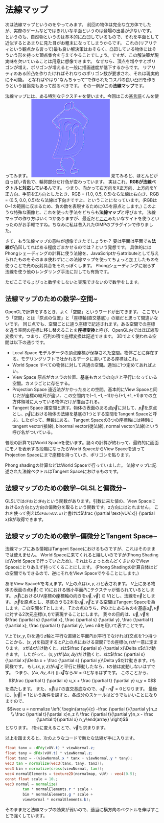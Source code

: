 # 法線マップ

次は法線マップというのをやってみます。
前回の物体は完全な立方体でしたが、実際のゲームなどではきれいな平面というのは登場の出番が少ないです。
というのも、自然物というのは基本的に凸凹しているもので、それを平面として近似するとあまりに見た目がお粗末になってしまうからです。
これの(リアリティという観点から言って)最も良い解決策はおそらく、凸凹している物体にはそういう形を持った頂点集合を与えてやることでしょう。ですが、この解決策が現実味を欠いていることは用意に想像できます。
なぜなら、頂点を増やすとポリゴンが増え、ポリゴンが増えると一般に描画速度が低下するからです。
リアリティのある凹凸を作りたければそれなりのポリゴン数が要求され、それは現実的に不可能。
となればやはり"なんちゃって"で作られたコスパの良い凸凹を作ろうという目論見もあって然るべきです。
その一例がこの**法線マップ**です。

法線マップには、ある特別なテクスチャを使います。今回はこの[某言語](https://dlang.org/download.html)くんを使ってみます。
![](dman_normal.png)
見てみると、ほとんどが白っぽい青色で、輪郭部分だけ色が変わっています。
実はこれ、**RGBが法線ベクトルと対応している**んです。
つまり、向かって右方向をX正方向、上方向をY正方向、手前をZ方向としたとき、RGB = (1.0, 0.5, 0.5)なら法線は右向き、RGB = (0.5, 0.0, 0.5)なら法線は下向きですよ、ということになっています。(RGBは0~1の範囲に収まるため、負の数を表現するために0.5を原点とします。)
このような特殊な画像と、これを使った手法をどちらも**法線マップ**と呼びます。
法線マップの作り方はいくつかありますが、最近だと[ここ](http://cpetry.github.io/NormalMap-Online/)みたいなサイトを使うといったのがお手軽ですね。ちなみに私は昔入れたGIMPのプラグインで作りました。

さて、もう法線マップの意味が想像できたでしょうか？
要は平面は平面でも**法線が**凸凹してればある程度ごまかせるのでは？という発想です。
具体的にはPhongシェーディングの計算に使う法線を、JavaScriptからattributeとして与えられたものをそのまま使わずにこの法線マップを使ってちょっと加工したものを使うことで光の反射具合をそれっぽくします。
Phongシェーディングに限らず法線を使う他のレンダリング手法に対しても有効です。

ただここでちょぴっと数学をしないと実現できないので数学をします。

## 法線マップのための数学\~空間\~
OpenGLで計算をするとき、よく「空間」というワードが出てきます。
ここでいう「空間」とは「原点の位置」と「座標軸(直交基底)」の組だと思って間違いないです。
同じ点でも、空間ごとに違う座標で記述されます。ある空間での座標を違う空間の座標に移し替えることを**座標変換**と呼び、OpenGL内ではほぼ線形変換です。つまり、行列の積で座標変換は記述できます。
3Dでよく使われる空間は以下の通りです。
- Local Space
モデルデータの頂点座標が保存された空間。物体ごとに存在する。モデリングソフトで吐かれるデータに書いてある座標はこれ。
- World Space
すべての物体に対して共通の空間。適当に1つ定めてあればよい。
- View Space
原点がカメラの位置、基底もカメラの向きと平行になっている空間。カメラごとに存在する。
- Projection Space
遠近法がかかったあとの空間。基本的にView Spaceと同じだが座標の縮尺が違い、この空間内で$(-1,-1,-1)$から$(+1,+1,+1)$までの立方体領域に入っている物体だけが描画される。
- Tangent Space
接空間と訳す。物体の表面のある点$\vec p$に対して、$\vec p$を原点とし、$\vec p$における物体の法線を基底の1つとする空間をTangent Spaceと呼ぶ。したがって、無数にある。
Tangent Spaceの3つの座標軸には特別にtangent vector(接線), binormal vector(従法線), normal vector(法線)という呼び名がついている。

普段の計算ではWorld Spaceを使います。諸々の計算が終わって、最終的に画面にモノを表示する段階になったらWorld SpaceからView Spaceを通ってProjection Spaceにまで座標を持っていき、ポリゴンを貼ります。

Phong shadingの計算などはWorld Spaceで行っていました。
法線マップに記述された法線ベクトルはTangent Spaceにおけるものです。

## 法線マップのための数学\~GLSLと偏微分\~
GLSLでは`dFdx`と`dFdy`という関数があります。引数に来た値の、View Spaceにおけるx方向とy方向の偏微分を取るという関数です。z方向にはとれません。
これを使って例えば`dFdx(vUV.x)`と書けば$\frac {\partial \text{vUV.x}} {\partial x}$が取得できます。

## 法線マップのための数学\~偏微分とTangent Space\~
法線マップにある情報はTangent Spaceにおけるものですが、これはそのままでは使えません。
World Spaceに来てくれると嬉しいのですが(Phong ShadingはWorld Spaceで行っていたため)、それはちょっとめんどくさいのでView Spaceにとりあえず持ってくることにします。
(Phong Shadingの計算自体はどの空間でもできるので、逆にそれをView Spaceでやることにします。)

あるView Space$V$を考えます。$V$上の点は$(x,y,z)$と表されます。
$V$上にある物体の表面の点$\vec p(\in V)$における微小平面$P$にテクスチャが張られているとします。
$\vec p$におけるUV座標の座標軸の向きを$\vec u, \vec v(\in V)$とし、法線を$\vec n$とします。
$\vec p$を原点とし、基底のうち2本を$\vec u, \vec v$とする空間はTangent Spaceを為します。この空間を$T$とします。
$T$上の点のうち、$P$の上にあるものを基底$\vec u, \vec v$に対する2次元座標$(s,t)$で表現することにします。
我々の目的は、$\vec u, \vec v$を$\frac {\partial s} {\partial x}, \frac {\partial s} {\partial y}, \frac {\partial t} {\partial x}, \frac {\partial t} {\partial y}, \vec n$を用いて表すことです。

$V$上で$(x,y,0)$を通り$z$軸と平行な直線と平面$P$は(平行でなければ)交点を1つ持つことから、$(x,y)$を指定すると$P$上の点における空間$T$での座標$(s,t)$が一意に定まります。
$x$が$\Delta x$だけ動くと、$s$は$\frac {\partial s} {\partial x}\Delta x$だけ動きます。
したがって、$(x,y)$が$(\Delta x, \Delta y)$だけ動くと、$s$は$\frac {\partial s} {\partial x}\Delta x + \frac {\partial s} {\partial y}\Delta y$だけ動きます。$t$も同様です。
もし$(x,y,z)$が$\vec u$と平行に移動したなら、$t$の値は変動しないはずです。
つまり、$(\Delta x, \Delta y, \Delta z) \parallel \vec u$なら$\Delta t = 0$となるはずです。
このことから、
$$\frac {\partial t} {\partial x} u_x + \frac {\partial t} {\partial y} u_y = 0$$
を満たします。
また、$\vec u$は$T$の直交基底なので、$\vec u \cdot \vec n = 0$となります。
最後に、$|\vec u| = 1$という条件を課すと、各成分のスケールはどうでもいいことになりますので、
$$\vec u = normalize \left( \begin{array}{c} -\frac {\partial t}{\partial y}n_z \\ \frac {\partial t}{\partial x}n_z \\ \frac {\partial t}{\partial y}n_x - \frac {\partial t}{\partial x} n_y\end{array} \right)$$
となります。
$t$を$s$に変えることで、$\vec v$も求まります。


以上を踏まえると、次のようなコードで新たな法線が手に入ります。
```glsl
float tanx = -dFdy(vUV.t) * viewNormal.z;
float tany = dFdx(vUV.t) * viewNormal.z;
float tanz = -(viewNormal.x * tanx + viewNormal.y * tany);
vec3 tan = normalize(vec3(tanx, tany, tanz));
vec3 bin = normalize(cross(viewNormal, tan));
vec4 normalElements = texture2D(normalmap, vUV) - vec4(0.5);
const float scale = 10.;
vec3 normal = normalize(
        tan * normalElements.r * scale +
        bin * normalElements.g * scale +
        viewNormal * normalElements.b);
```
そのままだと法線マップの効果が弱いので、適当に横方向のベクトルを伸ばすことで強くしています。